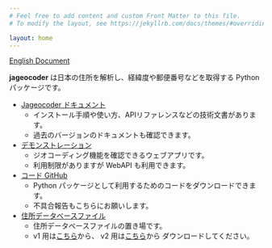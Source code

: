 ```yaml
---
# Feel free to add content and custom Front Matter to this file.
# To modify the layout, see https://jekyllrb.com/docs/themes/#overriding-theme-defaults

layout: home
---
```


[English Document](/about/)

**jageocoder** は日本の住所を解析し、経緯度や郵便番号などを取得する
Python パッケージです。

- [Jageocoder ドキュメント](https://jageocoder.readthedocs.io/ja/latest/)
    - インストール手順や使い方、APIリファレンスなどの技術文書があります。
    - 過去のバージョンのドキュメントも確認できます。
- [デモンストレーション](https://jageocoder.info-proto.com/)
    - ジオコーディング機能を確認できるウェブアプリです。
    - 利用制限がありますが WebAPI も利用できます。
- [コード GitHub](https://github.com/t-sagara/jageocoder)
    - Python パッケージとして利用するためのコードをダウンロードできます。
    - 不具合報告もこちらにお願いします。
- [住所データベースファイル](https://www.info-proto.com/static/jageocoder/)
    - 住所データベースファイルの置き場です。
    - v1 用は[こちら](https://www.info-proto.com/static/jageocoder/latest/v1/)から、
      v2 用は[こちら](https://www.info-proto.com/static/jageocoder/latest/v2/)から
      ダウンロードしてください。